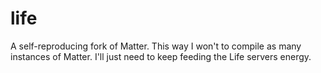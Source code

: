 # life
A self-reproducing fork of Matter. This way I won't to compile as many instances of Matter. I'll just need to keep feeding the Life servers energy.
